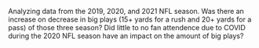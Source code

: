Analyzing data from the 2019, 2020, and 2021 NFL season. 
Was there an increase on decrease in big plays (15+ yards for a rush and 20+ yards for a pass) of those three season?
Did little to no fan attendence due to COVID during the 2020 NFL season have an impact on the amount of big plays?

